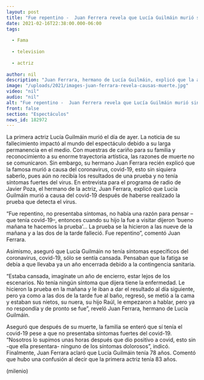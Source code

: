 ```yaml
---
layout: post
title: "Fue repentino -  Juan Ferrera revela que Lucía Guilmáin murió sin saber que tenía covid-19"
date: 2021-02-16T22:38:00.000-06:00
tags:
  
  - Fama
  
  - television
  
  - actriz
  
author: nil
description: "Juan Ferrara, hermano de Lucía Guilmáin, explicó que la actriz murió a causa del covid-19 a tan sólo horas de que se hiciera la prueba. Te contamos lo que reveló el también primer actor. "
image: "/uploads/2021/images-juan-ferrara-revela-causas-muerte.jpg"
video: "nil"
audio: "nil"
alt: "Fue repentino -  Juan Ferrera revela que Lucía Guilmáin murió sin saber que tenía covid-19"
front: false
section: "Espectáculos"
news_id: 182972
---
```


La primera actriz Lucía Guilmáin murió el día de ayer. La noticia de su fallecimiento impactó al mundo del espectáculo debido a su larga permanencia en el medio. Con muestras de cariño para su familia y reconocimiento a su enorme trayectoria artística, las razones de muerte no se comunicaron. Sin embargo, su hermano Juan Ferrara recién explicó que la famosa murió a causa del coronavirus, covid-19, esto sin siquiera saberlo, pues aún no recibía los resultados de una prueba y no tenía síntomas fuertes del virus. 
En entrevista para el programa de radio de Javier Poza, el hermano de la actriz, Juan Ferrara, explicó que Lucía Guilmáin murió a causa del covid-19 después de haberse realizado la prueba que detecta el virus.  

“Fue repentino, no presentaba síntomas, no había una razón para pensar –que tenía covid-19–, entonces cuando su hijo la fue a visitar dijeron ‘bueno mañana te hacemos la prueba’… La prueba se la hicieron a las nueve de la mañana y a las dos de la tarde falleció. Fue repentino”, comentó Juan Ferrara.

Asimismo, aseguró que Lucía Guilmáin no tenía síntomas específicos del coronavirus, covid-19, sólo se sentía cansada. Pensaban que la fatiga se debía a que llevaba ya un año encerrada debido a la contingencia sanitaria. 

“Estaba cansada, imagínate un año de encierro, estar lejos de los escenarios. No tenía ningún síntoma que dijera tiene la enfermedad. Le hicieron la prueba en la mañana y le iban a dar el resultado al día siguiente, pero ya como a las dos de la tarde fue al baño, regresó, se metió a la cama y estaban sus nietos, su nuera, su hijo Raúl, le empezaron a hablar, pero ya no respondía y de pronto se fue”, reveló Juan Ferrara, hermano de Lucía Guilmáin. 

Aseguró que después de su muerte, la familia se enteró que sí tenía el covid-19 pese a que no presentaba síntomas fuertes del covid-19. “Nosotros lo supimos unas horas después que dio positivo a covid, esto sin -que ella presentara- ninguno de los síntomas dolorosos”, indicó. Finalmente, Juan Ferrara aclaró que Lucía Guilmáin tenía 78 años. Comentó que hubo una confusión al decir que la primera actriz tenía 83 años. 

(milenio)